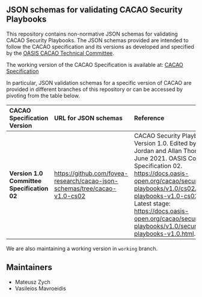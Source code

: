 ## JSON schemas for validating CACAO Security Playbooks

This repository contains non-normative JSON schemas for validating CACAO Security Playbooks. The JSON schemas provided are intended to follow the CACAO specification and its versions as developed and specified by the [OASIS CACAO Technical Committee](https://www.oasis-open.org/committees/cacao).

The working version of the CACAO Specification is available at: [CACAO Specification](https://docs.google.com/document/d/144kgoCnZbxc0CXms3EeACf4Sz84lmEt88JoVr4FnmSc/)

In particular, JSON validation schemas for a specific version of CACAO  are provided in different branches of this repository or can be accessed by pivoting from the table below.


| CACAO Specification Version | URL for JSON schemas |Reference|
| :--- | :--- |:--- |
| **Version 1.0 Committee Specification 02**| https://github.com/fovea-research/cacao-json-schemas/tree/cacao-v1.0-cs02  |CACAO Security Playbooks Version 1.0. Edited by Bret Jordan and Allan Thomson. 23 June 2021. OASIS Committee Specification 02. https://docs.oasis-open.org/cacao/security-playbooks/v1.0/cs02/security-playbooks-v1.0-cs02.html. Latest stage: https://docs.oasis-open.org/cacao/security-playbooks/v1.0/security-playbooks-v1.0.html. |

We are also maintaining a working version in `working` branch.

## Maintainers
- Mateusz Zych  
- Vasileios Mavroeidis

